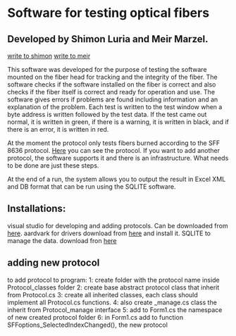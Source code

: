 # Software for testing optical fibers
## Developed by Shimon Luria and Meir Marzel.
[write to shimon](sh0527691229@gmail.com) [write to meir](meir4400@gmail.com)

This software was developed for the purpose of testing the software mounted on the fiber head for tracking and the integrity of the fiber. The software checks if the software installed on the fiber is correct and also checks if the fiber itself is correct and ready for operation and use.
 The software gives errors if problems are found including information and an explanation of the problem.
Each test is written to the test window when a byte address is written followed by the test data.
If the test came out normal, it is written in green, if there is a warning, it is written in black, and if there is an error, it is written in red.

At the moment the protocol only tests fibers burned according to the SFF 8636 protocol. [Here](https://members.snia.org/document/dl/26418) 
you can see the protocol. If you want to add another protocol, the software supports it and there is an infrastructure. What needs to be 
done are just these steps.

At the end of a run, the system allows you to output the result in Excel XML and DB format that can be
run using the SQLITE software.


## Installations:
visual studio for developing and adding protocols. Can be downloaded from [here]().
aardvark for drivers download from [here](https://www.totalphase.com/products/usb-drivers-windows/) and install it.
SQLITE to manage the data. download fron [here](https://sqlitebrowser.org/dl/)

## adding new protocol
to add protocol to program: 
	1: create folder with the protocol name inside Protocol_classes folder
	2: create base abstract protocol class that inherit from Protocol.cs
	3: create all inherited classes, each class should implement all Protocol.cs functions.
	4: also create <protocol name>_manage.cs class the inherit from Protocol_manage interface
	5: add to Form1.cs the namespace of new created protocol folder
	6: in Form1.cs add to function SFFoptions_SelectedIndexChanged(), the new protocol